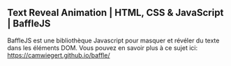 ## Text Reveal Animation | HTML, CSS & JavaScript | BaffleJS

BaffleJS est une bibliothèque Javascript pour masquer et révéler du texte dans les éléments DOM. Vous pouvez en savoir plus à ce sujet ici: https://camwiegert.github.io/baffle/